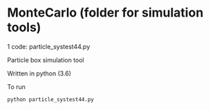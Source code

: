 # MonteCarlo (folder for simulation tools)

1 code: particle_systest44.py

Particle box simulation tool

Written in python (3.6)

To run
```bash
python particle_systest44.py
```

